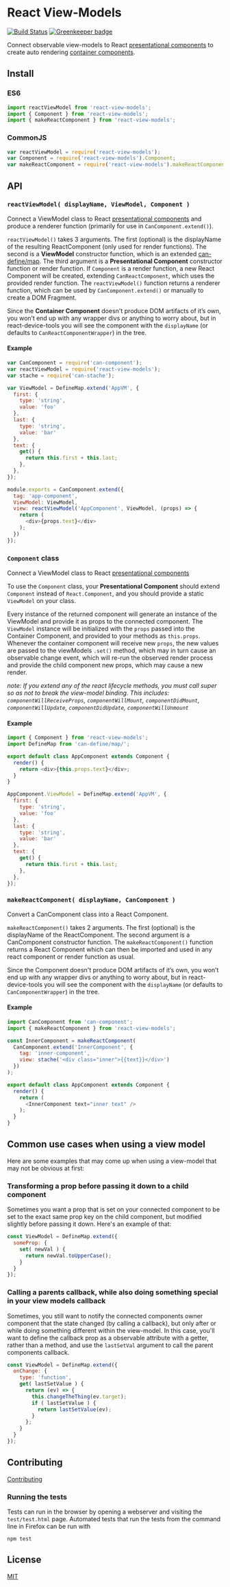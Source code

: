 # React View-Models

[![Build Status](https://travis-ci.org/canjs/react-view-models.png?branch=master)](https://travis-ci.org/canjs/react-view-models)
[![Greenkeeper badge](https://badges.greenkeeper.io/canjs/react-view-models.svg)](https://greenkeeper.io/)

Connect observable view-models to React [presentational components][1] to create auto rendering [container components][1].

## Install

### ES6

```js
import reactViewModel from 'react-view-models';
import { Component } from 'react-view-models';
import { makeReactComponent } from 'react-view-models';
```

### CommonJS

```js
var reactViewModel = require('react-view-models');
var Component = require('react-view-models').Component;
var makeReactComponent = require('react-view-models').makeReactComponent;
```

## API

### `reactViewModel( displayName, ViewModel, Component )`
Connect a ViewModel class to React [presentational components][1] and produce a renderer function (primarily for use in `CanComponent.extend()`).

`reactViewModel()` takes 3 arguments. The first (optional) is the displayName of the resulting ReactComponent (only used for render functions). The second is a **ViewModel** constructor function, which is an extended [can-define/map][2]. The third argument is a **Presentational Component** constructor function or render function. If `Component` is a render function, a new React Component will be created, extending `CanReactComponent`, which uses the provided render function. The `reactViewModel()` function returns a renderer function, which can be used by `CanComponent.extend()` or manually to create a DOM Fragment.

Since the **Container Component** doesn't produce DOM artifacts of it’s own, you won’t end up with any wrapper divs or anything to worry about, but in react-device-tools you will see the component with the `displayName` (or defaults to `CanReactComponentWrapper`) in the tree.

#### Example

```javascript
var CanComponent = require('can-component');
var reactViewModel = require('react-view-models');
var stache = require('can-stache');

var ViewModel = DefineMap.extend('AppVM', {
  first: {
    type: 'string',
    value: 'foo'
  },
  last: {
    type: 'string',
    value: 'bar'
  },
  text: {
    get() {
      return this.first + this.last;
    },
  },
});

module.exports = CanComponent.extend({
  tag: 'app-component',
  ViewModel: ViewModel,
  view: reactViewModel('AppComponent', ViewModel, (props) => {
    return (
      <div>{props.text}</div>
    );
  })
});
```

### `Component` class
Connect a ViewModel class to React [presentational components][1]

To use the `Component` class, your **Presentational Component** should extend `Component` instead of `React.Component`, and you should provide a static `ViewModel` on your class.

Every instance of the returned component will generate an instance of the ViewModel and provide it as props to the connected component. The `ViewModel` instance will be initialized with the `props` passed into the Container Component, and provided to your methods as `this.props`. Whenever the container component will receive new `props`, the new values are passed to the viewModels `.set()` method, which may in turn cause an observable change event, which will re-run the observed render process and provide the child component new props, which may cause a new render.

_note: If you extend any of the react lifecycle methods, you must call super so as not to break the view-model binding. This includes: `componentWillReceiveProps`, `componentWillMount`, `componentDidMount`, `componentWillUpdate`, `componentDidUpdate`, `componentWillUnmount`_

#### Example

```javascript
import { Component } from 'react-view-models';
import DefineMap from 'can-define/map/';

export default class AppComponent extends Component {
  render() {
    return <div>{this.props.text}</div>;
  }
}

AppComponent.ViewModel = DefineMap.extend('AppVM', {
  first: {
    type: 'string',
    value: 'foo'
  },
  last: {
    type: 'string',
    value: 'bar'
  },
  text: {
    get() {
      return this.first + this.last;
    },
  },
});
```

### `makeReactComponent( displayName, CanComponent )`
Convert a CanComponent class into a React Component.

`makeReactComponent()` takes 2 arguments. The first (optional) is the displayName of the ReactComponent. The second argument is a CanComponent constructor function. The `makeReactComponent()` function returns a React Component which can then be imported and used in any react component or render function as usual.

Since the Component doesn't produce DOM artifacts of it’s own, you won’t end up with any wrapper divs or anything to worry about, but in react-device-tools you will see the component with the `displayName` (or defaults to `CanComponentWrapper`) in the tree.

#### Example

```javascript
import CanComponent from 'can-component';
import { makeReactComponent } from 'react-view-models';

const InnerComponent = makeReactComponent(
  CanComponent.extend('InnerComponent', {
    tag: 'inner-component',
    view: stache('<div class="inner">{{text}}</div>')
  })
);

export default class AppComponent extends Component {
  render() {
    return (
      <InnerComponent text="inner text" />
    );
  }
}
```

## Common use cases when using a view model
Here are some examples that may come up when using a view-model that may not be obvious at first:

### Transforming a prop before passing it down to a child component

Sometimes you want a prop that is set on your connected component to be set to the exact same prop key on the child component, but modified slightly before passing it down. Here's an example of that:

```javascript
const ViewModel = DefineMap.extend({
  someProp: {
    set( newVal ) {
      return newVal.toUpperCase();
    }
  }
});
```

### Calling a parents callback, while also doing something special in your view models callback
Sometimes, you still want to notify the connected components owner component that the state changed (by calling a callback), but only after or while doing something different within the view-model. In this case, you'll want to define the callback prop as a observable attribute with a getter, rather than a method, and use the `lastSetVal` argument to call the parent components callback.

```javascript
const ViewModel = DefineMap.extend({
  onChange: {
    type: 'function',
    get( lastSetValue ) {
      return (ev) => {
        this.changeTheThing(ev.target);
        if ( lastSetValue ) {
          return lastSetValue(ev);
        }
      };
    }
  }
});
```

## Contributing
[Contributing](./contributing.md)

### Running the tests

Tests can run in the browser by opening a webserver and visiting the `test/test.html` page.
Automated tests that run the tests from the command line in Firefox can be run with

```
npm test
```

## License
[MIT](./LICENSE)

[1]: https://medium.com/@dan_abramov/smart-and-dumb-components-7ca2f9a7c7d0#.v9i90qbq8
[2]: https://canjs.github.io/canjs/doc/can-define/map/map.html
